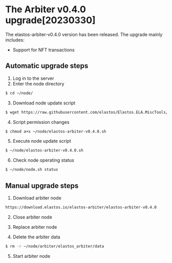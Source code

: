 # The Arbiter v0.4.0 upgrade[20230330]

The elastos-arbiter-v0.4.0 version has been released. The upgrade mainly includes:
- Support for NFT transactions

## Automatic upgrade steps

1. Log in to the server
2. Enter the node directory

```bash
$ cd ~/node/
```

3. Download node update script

```bash
$ wget https://raw.githubusercontent.com/elastos/Elastos.ELA.MiscTools/master/upgrade/arbiter/elastos-arbiter-v0.4.0.sh
```

4. Script permission changes

```bash
$ chmod a+x ~/node/elastos-arbiter-v0.4.0.sh
```

5. Execute node update script

```bash
$ ~/node/elastos-arbiter-v0.4.0.sh
```

6. Check node operating status

```bash
$ ~/node/node.sh status
```

## Manual upgrade steps

1. Download arbiter node

```bash
https://download.elastos.io/elastos-arbiter/elastos-arbiter-v0.4.0
```

2. Close arbiter node
3. Replace arbiter node

4. Delete the arbiter data

```bash
$ rm -r ~/node/arbiter/elastos_arbiter/data
```

5. Start arbiter node